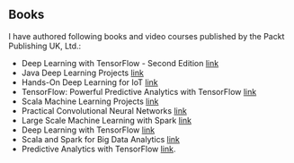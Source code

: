 ## Books
I have authored following books and video courses published by the Packt Publishing UK, Ltd.:

- Deep Learning with TensorFlow - Second Edition [link](https://www.packtpub.com/product/deep-learning-with-tensorflow-second-edition/9781788831109)
- Java Deep Learning Projects [link](https://www.packtpub.com/product/java-deep-learning-projects/9781788997454)
- Hands-On Deep Learning for IoT [link](https://www.packtpub.com/product/hands-on-deep-learning-for-iot/9781789616132)
- TensorFlow: Powerful Predictive Analytics with TensorFlow [link](https://www.packtpub.com/product/tensorflow-powerful-predictive-analytics-with-tensorflow/9781789136913)
- Scala Machine Learning Projects [link](https://www.packtpub.com/product/scala-machine-learning-projects/9781788479042)
- Practical Convolutional Neural Networks [link](https://www.packtpub.com/product/practical-convolutional-neural-networks/9781788392303)
- Large Scale Machine Learning with Spark [link](https://www.packtpub.com/product/large-scale-machine-learning-with-spark/9781785888748)
- Deep Learning with TensorFlow [link](https://www.packtpub.com/product/deep-learning-with-tensorflow/9781786469786)
- Scala and Spark for Big Data Analytics [link](https://www.packtpub.com/product/scala-and-spark-for-big-data-analytics/9781785280849)
- Predictive Analytics with TensorFlow [link](https://www.packtpub.com/product/predictive-analytics-with-tensorflow/9781788398923).
